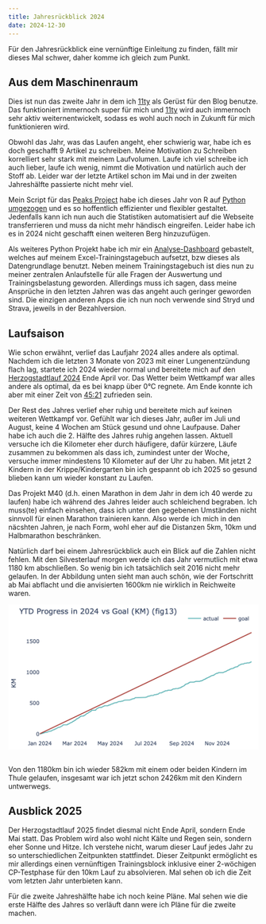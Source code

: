 ```yaml
---
title: Jahresrückblick 2024
date: 2024-12-30
---
```


Für den Jahresrückblick eine vernünftige Einleitung zu finden, fällt mir dieses Mal schwer, daher komme ich gleich zum Punkt.

## Aus dem Maschinenraum

Dies ist nun das zweite Jahr in dem ich [11ty](https://www.11ty.dev) als Gerüst für den Blog benutze. Das funktioniert immernoch super für mich und [11ty](https://www.11ty.dev) wird auch immernoch sehr aktiv weiternentwickelt, sodass es wohl auch noch in Zukunft für mich funktionieren wird.

Obwohl das Jahr, was das Laufen angeht, eher schwierig war, habe ich es doch geschafft 9 Artikel zu schreiben. Meine Motivation zu Schreiben korrelliert sehr stark mit meinem Laufvolumen. Laufe ich viel schreibe ich auch lieber, laufe ich wenig, nimmt die Motivation und natürlich auch der Stoff ab. Leider war der letzte Artikel schon im Mai und in der zweiten Jahreshälfte passierte nicht mehr viel.

Mein Script für das [Peaks Project](/posts/2023-05-06-Alle-Gipfel-im-bayerischen-Wald/) habe ich dieses Jahr von R auf [Python umgezogen](/posts/2024/2024-03-15-Peak_Map_Script_v2/) und es so hoffentlich effizienter und flexibler gestaltet. Jedenfalls kann ich nun auch die Statistiken automatisiert auf die Webseite transferrieren und muss da nicht mehr händisch eingreifen. Leider habe ich es in 2024 nicht geschafft einen weiteren Berg hinzuzufügen.

Als weiteres Python Projekt habe ich mir ein [Analyse-Dashboard](/posts/2024/2024-05-09-Mein_Python_Laufdaten_Analyse_Dashboard/) gebastelt, welches auf meinem Excel-Trainingstagebuch aufsetzt, bzw dieses als Datengrundlage benutzt. Neben meinem Trainingstagebuch ist dies nun zu meiner zentralen Anlaufstelle für alle Fragen der Auswertung und Trainingsbelastung geworden. Allerdings muss ich sagen, dass meine Ansprüche in den letzten Jahren was das angeht auch geringer geworden sind. Die einzigen anderen Apps die ich nun noch verwende sind Stryd und Strava, jeweils in der Bezahlversion.

## Laufsaison

Wie schon erwähnt, verlief das Laufjahr 2024 alles andere als optimal. Nachdem ich die letzten 3 Monate von 2023 mit einer Lungenentzündung flach lag, startete ich 2024 wieder normal und bereitete mich auf den [Herzogstadtlauf 2024](/posts/2024/2024-04-22-Herzogstadtlauf-2024/) Ende April vor. Das Wetter beim Wettkampf war alles andere als optimal, da es bei knapp über 0°C regnete. Am Ende konnte ich aber mit einer Zeit von <a href='https://www.strava.com/activities/11229534538/overview' class='external' target='_blank' rel='noopener'>45:21</a> zufrieden sein.

Der Rest des Jahres verlief eher ruhig und bereitete mich auf keinen weiteren Wettkampf vor. Gefühlt war ich dieses Jahr, außer im Juli und August, keine 4 Wochen am Stück gesund und ohne Laufpause. Daher habe ich auch die 2. Hälfte des Jahres ruhig angehen lassen. Aktuell versuche ich die Kilometer eher durch häufigere, dafür kürzere, Läufe zusammen zu bekommen als dass ich, zumindest unter der Woche, versuche immer mindestens 10 Kilometer auf der Uhr zu haben. Mit jetzt 2 Kindern in der Krippe/Kindergarten bin ich gespannt ob ich 2025 so gesund blieben kann um wieder konstant zu Laufen.

Das Projekt M40 (d.h. einen Marathon in dem Jahr in dem ich 40 werde zu laufen) habe ich während des Jahres leider auch schleichend begraben. Ich muss(te) einfach einsehen, dass ich unter den gegebenen Umständen nicht sinnvoll für einen Marathon trainieren kann. Also werde ich mich in den näcshten Jahren, je nach Form, wohl eher auf die Distanzen 5km, 10km und Halbmarathon beschränken.

Natürlich darf bei einem Jahresrückblick auch ein Blick auf die Zahlen nicht fehlen. Mit den Silvesterlauf morgen werde ich das Jahr vermutlich mit etwa 1180 km abschließen. So wenig bin ich tatsächlich seit 2016 nicht mehr gelaufen. In der Abbildung unten sieht man auch schön, wie der Fortschritt ab Mai abflacht und die anvisierten 1600km nie wirklich in Reichweite waren.

[<img src='/assets/images/2024/Laufvolumen_2024.png' class='w-4/5' align='center'/>](/assets/images/2024/Laufvolumen_2024.png)<br><br>

Von den 1180km bin ich wieder 582km mit einem oder beiden Kindern im Thule gelaufen, insgesamt war ich jetzt schon 2426km mit den Kindern untwerwegs.

## Ausblick 2025

Der Herzogstadtlauf 2025 findet diesmal nicht Ende April, sondern Ende Mai statt. Das Problem wird also wohl nicht Kälte und Regen sein, sondern eher Sonne und Hitze. Ich verstehe nicht, warum dieser Lauf jedes Jahr zu so unterschiedlichen Zeitpunkten stattfindet. Dieser Zeitpunkt ermöglicht es mir allerdings einen vernünftigen Trainingsblock inklusive einer 2-wöchigen CP-Testphase für den 10km Lauf zu absolvieren. Mal sehen ob ich die Zeit vom letzten Jahr unterbieten kann.

Für die zweite Jahreshälfte habe ich noch keine Pläne. Mal sehen wie die erste Hälfte des Jahres so verläuft dann were ich Pläne für die zweite machen.
